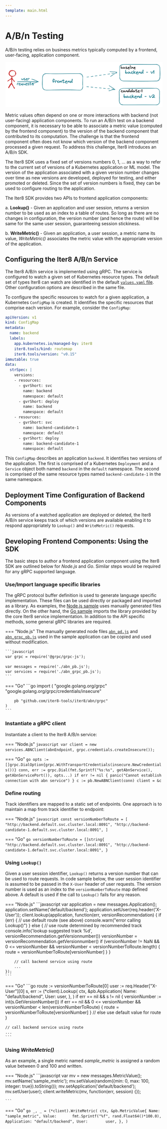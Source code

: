 ```yaml
---
template: main.html
---
```


# A/B/n Testing

A/B/n testing relies on business metrics typically computed by a frontend, user-facing, application component. 

![A/B/n experiment](images/abn.png)

Metric values often depend on one or more interactions with backend (not user-facing) application components. To run an A/B/n test on a backend component, it is necessary to be able to associate a metric value (computed by the frontend component) to the version of the backend component that contributed to its computation. 
The challenge is that the frontend component often does not know which version of the backend component processed a given request. To address this challenge, Iter8 introduces an A/B/n SDK. 

The Iter8 SDK uses a fixed set of versions numbers 0, 1, ... as a way to refer to the current set of versions of a Kubernetes application or ML model. The version of the application associated with a given version number changes over time as new versions are developed, deployed for testing, and either promoted or deleted. Since the set of version numbers is fixed, they can be used to configure routing to the application.

The Iter8 SDK provides two APIs to frontend application components:

a. **Lookup()** - Given an application and user session, returns a version number to be used as an index to a table of routes. So long as there are no changes in configuration, the version number (and hence the route) will be same for the same user session, guaranteeing session stickiness.

b. **WriteMetric()** -  Given an application, a user session, a metric name its value, *WriteMetric()* associates the metric value with the appropriate version of the application. 

## Configuring the Iter8 A/B/n Service

The Iter8 A/B/n service is implemented using gRPC. The service is configured to watch a given set of Kubernetes resource types. The default set of types Iter8 can watch are identified in the default [`values.yaml` file](https://github.com/iter8-tools/iter8/blob/v0.15.2/charts/traffic/values.yaml#L14-L40). Other configuration options are described in the same file.

To configure the specific resources to watch for a given application, a Kubernetes `ConfigMap` is created. It identifies the specific resources that comprise each version. For example, consider the `ConfigMap`:

```yaml
apiVersion: v1
kind: ConfigMap
metadata:
  name: backend
  labels:
    app.kubernetes.io/managed-by: iter8
    iter8.tools/kind: routemap
    iter8.tools/version: "v0.15"
immutable: true
data:
  strSpec: |
    versions:
    - resources:
      - gvrShort: svc
        name: backend
        namespace: default
      - gvrShort: deploy
        name: backend
        namespace: default
    - resources:
      - gvrShort: svc
        name: backend-candidate-1
        namespace: default
      - gvrShort: deploy
        name: backend-candidate-1
        namespace: default
```

This `ConfigMap` describes an application `backend`. It identifies two versions of the application. The first is comprised of a Kubernetes `Deployment` and a `Service` object both named `backend` in the `default` namespace.  The second is comprised of the same resource types named `backend-candidate-1` in the same namespace.

## Deployment Time Configuration of Backend Components

As versions of a watched application are deployed or deleted, the Iter8 A/B/n service keeps track of which versions are available enabling it to respond appropriately to `Lookup()` and `WriteMetric()` requests.

## Developing Frontend Components: Using the SDK

The basic steps to author a frontend application component using the Iter8 SDK are outlined below for *Node.js* and *Go*. Similar steps would be required for any gRPC supported language.

### Use/Import language specific libraries

The gRPC protocol buffer definition is used to generate language specific implementation. These files can be used directly or packaged and imported as a library. As examples, the [Node.js sample](https://github.com/iter8-tools/docs/tree/main/samples/abn-sample/frontend/node) uses manually generated files directly. On the other hand, the [Go sample](https://github.com/iter8-tools/docs/tree/main/samples/abn-sample/frontend/go) imports the library provided by the core Iter8 service implementation. In addition to the API specific methods, some general gRPC libraries are required.

=== "Node.js"
    The manually generated node files [`abn_pd.js`](https://raw.githubusercontent.com/iter8-tools/docs/main/samples/abn-sample/frontend/node/abn_pb.js) and [`abn_grpc_pb.js`](https://raw.githubusercontent.com/iter8-tools/docs/main/samples/abn-sample/frontend/node/abn_grpc_pb.js) used in the sample application can be copied and used without modification.

    ```javascript
    var grpc = require('@grpc/grpc-js');

    var messages = require('./abn_pb.js');
    var services = require('./abn_grpc_pb.js');
    ```

=== "Go"
    ```go
    import (
        "google.golang.org/grpc"
        "google.golang.org/grpc/credentials/insecure"

        pb "github.com/iter8-tools/iter8/abn/grpc"
    )
    ```

### Instantiate a gRPC client

Instantiate a client to the Iter8 A/B/n service:

=== "Node.js"
    ```javascript
    var client = new services.ABNClient(abnEndpoint, grpc.credentials.createInsecure());
    ```

=== "Go"
    ```go
    opts := []grpc.DialOption{grpc.WithTransportCredentials(insecure.NewCredentials())}
    conn, err := grpc.Dial(fmt.Sprintf("%s:%s", getAbnService(), getAbnServicePort()), opts...)
    if err != nil {
        panic("Cannot establish connection with abn service")
    }
    c := pb.NewABNClient(conn)
    client = &c
    ```

### Define routing

Track identifiers are mapped to a static set of endpoints. One approach is to maintain a map from track identifier to endpoint:

=== "Node.js"
    ```javascript
    const versionNumberToRoute = [
        "http://backend.default.svc.cluster.local:8091",
        "http://backend-candidate-1.default.svc.cluster.local:8091",
    ]
    ```

=== "Go"
    ```go
	versionNumberToRoute = []string{
		"http://backend.default.svc.cluster.local:8091",
		"http://backend-candidate-1.default.svc.cluster.local:8091",
	}
    ```

### Using `Lookup()`

Given a user session identifier, `Lookup()` returns a version number that can be used to route requests. In code sample below, the user session identifier is assumed to be passed in the `X-User` header of user requests. The version number is used as an index to the `versionNumberToRoute` map defined above. A default is used if the call to `Lookup()` fails for any reason.

=== "Node.js"
    ```javascript
    var application = new messages.Application();
    application.setName('default/backend');
    application.setUser(req.header('X-User'));
    client.lookup(application, function(err, versionRecommendation) {
        if (err) {
            // use default route (see above)
            console.warn("error calling Lookup()")
        } else {
            // use route determined by recommended track
            console.info('lookup suggested track %d', versionRecommendation.getVersionnumber())
            versionNumber = versionRecommendation.getVersionnumber()
            if (versionNumber != NaN && 0 <= versionNumber && versionNumber < versionNumberToRoute.length) {
                route = versionNumberToRoute[versionNumber]
            }
        }

        // call backend service using route
        ...
    });
    ```

=== "Go"
    ```go
	route := versionNumberToRoute[0]
    user := req.Header["X-User"][0]
    s, err := (*client).Lookup(
        ctx,
        &pb.Application{
            Name: "default/backend",
            User: user,
        },
    )
	if err == nil && s != nil {
		versionNumber := int(s.GetVersionNumber())
		if err == nil && 0 <= versionNumber && versionNumber < len(versionNumberToRoute) {
			route = versionNumberToRoute[versionNumber]
		} // else use default value for route
	}

    // call backend service using route
    ...
    ```

### Using *WriteMetric()*

As an example, a single metric named *sample_metric* is assigned a random value between 0 and 100 and written.

=== "Node.js"
    ```javascript
    var mv = new messages.MetricValue();
    mv.setName('sample_metric');
    mv.setValue(random({min: 0, max: 100, integer: true}).toString());
    mv.setApplication('default/backend');
    mv.setUser(user);
    client.writeMetric(mv, function(err, session) {});
 
    ```

=== "Go"
    ```go
    _, _ = (*client).WriteMetric(
        ctx,
        &pb.MetricValue{
            Name:        "sample_metric",
            Value:       fmt.Sprintf("%f", rand.Float64()*100.0),
            Application: "default/backend",
            User:        user,
        },
    )
    ```
